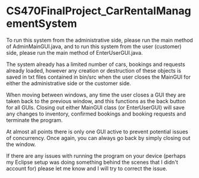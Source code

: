 # CS470FinalProject_CarRentalManagementSystem
To run this system from the administrative side, please run the main method of AdminMainGUI.java, and to run this system from the user (customer) side, please run the main method of EnterUserGUI.java.

The system already has a limited number of cars, bookings and requests already loaded, however any creation or destruction of these objects is saved in txt files contained in bin/src when the user closes the MainGUI for either the administrative side or the customer side.

When moving between windows, any time the user closes a GUI they are taken back to the previous window, and this functions as the back button for all GUIs. Closing out either MainGUI class (or EnterUserGUI) will save any changes to inventory, confirmed bookings and booking requests and terminate the program.

At almost all points there is only one GUI active to prevent potential issues of concurrency. Once again, you can always go back by simply closing out the window.

If there are any issues with running the program on your device (perhaps my Eclipse setup was doing something behind the scenes that I didn't account for) please let me know and I will try to correct the issue.
